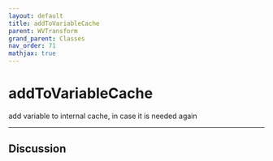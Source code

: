 ```yaml
---
layout: default
title: addToVariableCache
parent: WVTransform
grand_parent: Classes
nav_order: 71
mathjax: true
---
```


#  addToVariableCache

add variable to internal cache, in case it is needed again


---

## Discussion

  
